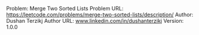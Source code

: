 Problem: Merge Two Sorted Lists
Problem URL: https://leetcode.com/problems/merge-two-sorted-lists/description/
Author: Dushan Terzikj
Author URL: www.linkedin.com/in/dushanterzikj
Version: 1.0.0